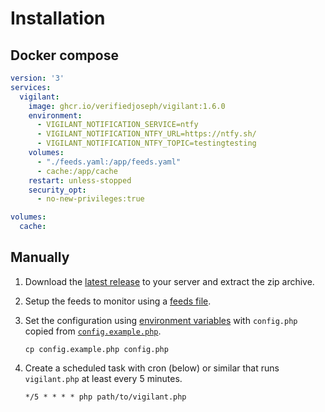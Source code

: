 # Installation

## Docker compose

```yaml
version: '3'
services:
  vigilant:
    image: ghcr.io/verifiedjoseph/vigilant:1.6.0
    environment:
      - VIGILANT_NOTIFICATION_SERVICE=ntfy
      - VIGILANT_NOTIFICATION_NTFY_URL=https://ntfy.sh/
      - VIGILANT_NOTIFICATION_NTFY_TOPIC=testingtesting
    volumes:
      - "./feeds.yaml:/app/feeds.yaml"
      - cache:/app/cache
    restart: unless-stopped
    security_opt:
      - no-new-privileges:true

volumes:
  cache:
```

## Manually

1) Download the [latest release](https://github.com/VerifiedJoseph/vigilant/releases/latest) to your server and extract the zip archive.

2) Setup the feeds to monitor using a [feeds file](feeds.md).

3) Set the configuration using [environment variables](environment-variables.md) with `config.php` copied from [`config.example.php`](https://github.com/VerifiedJoseph/vigilant/blob/main/config.example.php).

	```
	cp config.example.php config.php
	```

4) Create a scheduled task with cron (below) or similar that runs `vigilant.php` at least every 5 minutes.

	```
	*/5 * * * * php path/to/vigilant.php
	```

